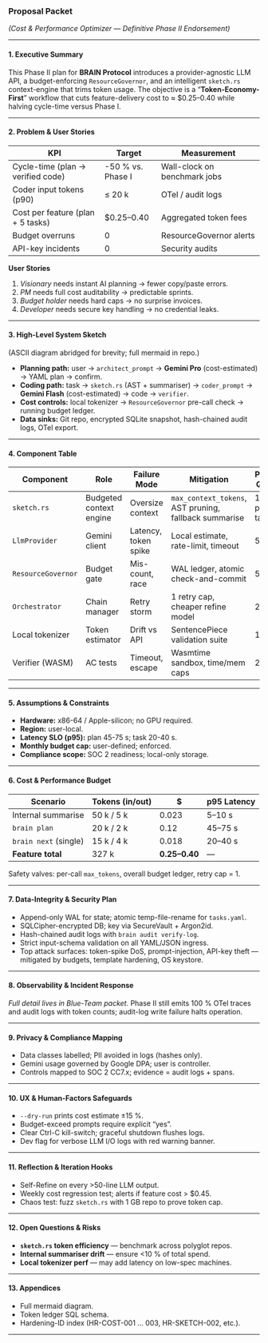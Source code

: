 ### Proposal Packet

*(Cost & Performance Optimizer — Definitive Phase II Endorsement)*

---

#### 1. Executive Summary

This Phase II plan for **BRAIN Protocol** introduces a provider-agnostic LLM API, a budget-enforcing `ResourceGovernor`, and an intelligent `sketch.rs` context-engine that trims token usage.  The objective is a “**Token-Economy-First**” workflow that cuts feature-delivery cost to ≈ \$0.25–0.40 while halving cycle-time versus Phase I.

---

#### 2. Problem & User Stories

| KPI                               | Target            | Measurement                  |
| --------------------------------- | ----------------- | ---------------------------- |
| Cycle-time (plan → verified code) | -50 % vs. Phase I | Wall-clock on benchmark jobs |
| Coder input tokens (p90)          | ≤ 20 k            | OTel / audit logs            |
| Cost per feature (plan + 5 tasks) | \$0.25–0.40       | Aggregated token fees        |
| Budget overruns                   | 0                 | ResourceGovernor alerts      |
| API-key incidents                 | 0                 | Security audits              |

**User Stories**

1. *Visionary* needs instant AI planning → fewer copy/paste errors.
2. *PM* needs full cost auditability → predictable sprints.
3. *Budget holder* needs hard caps → no surprise invoices.
4. *Developer* needs secure key handling → no credential leaks.

---

#### 3. High-Level System Sketch

(ASCII diagram abridged for brevity; full mermaid in repo.)

* **Planning path:** user → `architect_prompt` → **Gemini Pro** (cost-estimated) → YAML plan → confirm.
* **Coding path:** task → `sketch.rs` (AST + summariser) → `coder_prompt` → **Gemini Flash** (cost-estimated) → code → `verifier`.
* **Cost controls:** local tokenizer → `ResourceGovernor` pre-call check → running budget ledger.
* **Data sinks:** Git repo, encrypted SQLite snapshot, hash-chained audit logs, OTel export.

---

#### 4. Component Table

| Component          | Role                    | Failure Mode         | Mitigation                                            | Peak QPS   |
| ------------------ | ----------------------- | -------------------- | ----------------------------------------------------- | ---------- |
| `sketch.rs`        | Budgeted context engine | Oversize context     | `max_context_tokens`, AST pruning, fallback summarise | 1 per task |
| `LlmProvider`      | Gemini client           | Latency, token spike | Local estimate, rate-limit, timeout                   | 5          |
| `ResourceGovernor` | Budget gate             | Mis-count, race      | WAL ledger, atomic check-and-commit                   | 5          |
| `Orchestrator`     | Chain manager           | Retry storm          | 1 retry cap, cheaper refine model                     | 2          |
| Local tokenizer    | Token estimator         | Drift vs API         | SentencePiece validation suite                        | 10         |
| Verifier (WASM)    | AC tests                | Timeout, escape      | Wasmtime sandbox,  time/mem caps                      | 2          |

---

#### 5. Assumptions & Constraints

* **Hardware:** x86-64 / Apple-silicon; no GPU required.
* **Region:** user-local.
* **Latency SLO (p95):** plan 45-75 s; task 20-40 s.
* **Monthly budget cap:** user-defined; enforced.
* **Compliance scope:** SOC 2 readiness; local-only storage.

---

#### 6. Cost & Performance Budget

| Scenario              | Tokens (in/out) | \$            | p95 Latency |
| --------------------- | --------------- | ------------- | ----------- |
| Internal summarise    | 50 k / 5 k      | 0.023         | 5–10 s      |
| `brain plan`          | 20 k / 2 k      | 0.12          | 45–75 s     |
| `brain next` (single) | 15 k / 4 k      | 0.018         | 20–40 s     |
| **Feature total**     | 327 k           | **0.25–0.40** | —           |

Safety valves: per-call `max_tokens`, overall budget ledger, retry cap = 1.

---

#### 7. Data-Integrity & Security Plan

* Append-only WAL for state; atomic temp-file-rename for `tasks.yaml`.
* SQLCipher-encrypted DB; key via SecureVault + Argon2id.
* Hash-chained audit logs with `brain audit verify-log`.
* Strict input-schema validation on all YAML/JSON ingress.
* Top attack surfaces: token-spike DoS, prompt-injection, API-key theft — mitigated by budgets, template hardening, OS keystore.

---

#### 8. Observability & Incident Response

*Full detail lives in Blue-Team packet.* Phase II still emits 100 % OTel traces and audit logs with token counts; audit-log write failure halts operation.

---

#### 9. Privacy & Compliance Mapping

* Data classes labelled; PII avoided in logs (hashes only).
* Gemini usage governed by Google DPA; user is controller.
* Controls mapped to SOC 2 CC7.x; evidence = audit logs + spans.

---

#### 10. UX & Human-Factors Safeguards

* `--dry-run` prints cost estimate ±15 %.
* Budget-exceed prompts require explicit “yes”.
* Clear Ctrl-C kill-switch; graceful shutdown flushes logs.
* Dev flag for verbose LLM I/O logs with red warning banner.

---

#### 11. Reflection & Iteration Hooks

* Self-Refine on every >50-line LLM output.
* Weekly cost regression test; alerts if feature cost > \$0.45.
* Chaos test: fuzz `sketch.rs` with 1 GB repo to prove token cap.

---

#### 12. Open Questions & Risks

* **`sketch.rs` token efficiency** — benchmark across polyglot repos.
* **Internal summariser drift** — ensure <10 % of total spend.
* **Local tokenizer perf** — may add latency on low-spec machines.

---

#### 13. Appendices

* Full mermaid diagram.
* Token ledger SQL schema.
* Hardening-ID index (HR-COST-001 … 003, HR-SKETCH-002, etc.).

---
